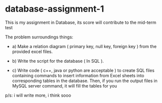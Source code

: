 # database-assignment-1

This is my assignment in Database, its score will contribute to the mid-term test

The problem surroundings things:

-  a) Make a relation diagram ( primary key, null key, foreign key ) from the provided excel files.

-  b) Write the script for the database ( In SQL ).

-  c) Write code ( c++, java or python are acceptable ) to create SQL files containing commands to insert information from Excel sheets into corresponding tables in the database. Then, if you run the output files in MySQL server command, it will fill the tables for you

p/s: i will write more, i think sooo
